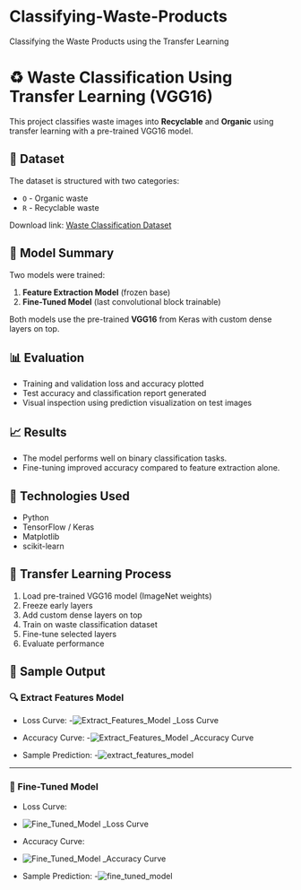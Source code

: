 # Classifying-Waste-Products
Classifying the Waste Products using the Transfer Learning

# ♻️ Waste Classification Using Transfer Learning (VGG16)

This project classifies waste images into **Recyclable** and **Organic** using transfer learning with a pre-trained VGG16 model.

## 📁 Dataset

The dataset is structured with two categories:
- `O` - Organic waste
- `R` - Recyclable waste

Download link: [Waste Classification Dataset](https://cf-courses-data.s3.us.cloud-object-storage.appdomain.cloud/kd6057VPpABQ2FqCbgu9YQ/o-vs-r-split-reduced-1200.zip)

## 🧠 Model Summary

Two models were trained:
1. **Feature Extraction Model** (frozen base)
2. **Fine-Tuned Model** (last convolutional block trainable)

Both models use the pre-trained **VGG16** from Keras with custom dense layers on top.

## 📊 Evaluation

- Training and validation loss and accuracy plotted
- Test accuracy and classification report generated
- Visual inspection using prediction visualization on test images

## 📈 Results

- The model performs well on binary classification tasks.
- Fine-tuning improved accuracy compared to feature extraction alone.

## 🧪 Technologies Used

- Python
- TensorFlow / Keras
- Matplotlib
- scikit-learn

## 🔁 Transfer Learning Process

1. Load pre-trained VGG16 model (ImageNet weights)
2. Freeze early layers
3. Add custom dense layers on top
4. Train on waste classification dataset
5. Fine-tune selected layers
6. Evaluate performance

## 📸 Sample Output

### 🔍 Extract Features Model
- Loss Curve:
-![Extract_Features_Model _Loss Curve](https://github.com/user-attachments/assets/c6091c65-69a6-410e-b346-4d1dff5b723d)


- Accuracy Curve:
-![Extract_Features_Model _Accuracy Curve](https://github.com/user-attachments/assets/733c5d74-732f-49af-ac3a-d7349110eabe)

- Sample Prediction:
-![extract_features_model](https://github.com/user-attachments/assets/b3bdd9a6-83dd-4247-bb1b-dd48406cbfb0)


---

### 🧪 Fine-Tuned Model
- Loss Curve:
- ![Fine_Tuned_Model _Loss Curve](https://github.com/user-attachments/assets/900990f4-aa7b-4374-8b26-c5568a43c78d)

- Accuracy Curve:
- ![Fine_Tuned_Model _Accuracy Curve](https://github.com/user-attachments/assets/55f4097d-707b-423d-9965-147bf8266f29)

- Sample Prediction:
-![fine_tuned_model](https://github.com/user-attachments/assets/01032901-36dd-4e66-b68a-c3337b50fb7f)







